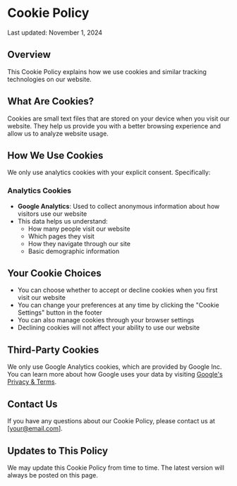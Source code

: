 # Cookie Policy

Last updated: November 1, 2024

## Overview
This Cookie Policy explains how we use cookies and similar tracking technologies on our website.

## What Are Cookies?
Cookies are small text files that are stored on your device when you visit our website. They help us provide you with a better browsing experience and allow us to analyze website usage.

## How We Use Cookies
We only use analytics cookies with your explicit consent. Specifically:

### Analytics Cookies
- **Google Analytics**: Used to collect anonymous information about how visitors use our website
- This data helps us understand:
  - How many people visit our website
  - Which pages they visit
  - How they navigate through our site
  - Basic demographic information

## Your Cookie Choices
- You can choose whether to accept or decline cookies when you first visit our website
- You can change your preferences at any time by clicking the "Cookie Settings" button in the footer
- You can also manage cookies through your browser settings
- Declining cookies will not affect your ability to use our website

## Third-Party Cookies
We only use Google Analytics cookies, which are provided by Google Inc. You can learn more about how Google uses your data by visiting [Google's Privacy & Terms](https://policies.google.com/privacy).

## Contact Us
If you have any questions about our Cookie Policy, please contact us at [your@email.com].

## Updates to This Policy
We may update this Cookie Policy from time to time. The latest version will always be posted on this page.
